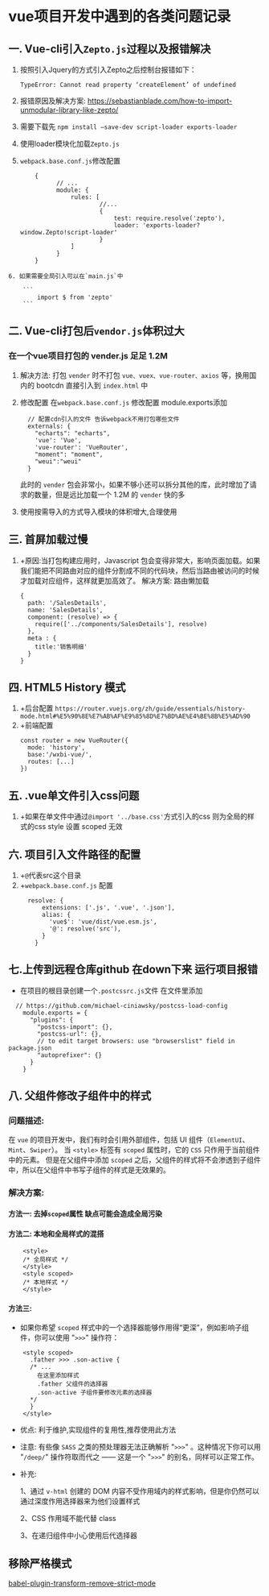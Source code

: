 # vue项目开发中遇到的各类问题记录

## 一.  Vue-cli引入`Zepto.js`过程以及报错解决

  1. 按照引入Jquery的方式引入Zepto之后控制台报错如下：
  
      `TypeError: Cannot read property ‘createElement’ of undefined`

  2. 报错原因及解决方案: https://sebastianblade.com/how-to-import-unmodular-library-like-zepto/ 
  3. 需要下载先 `npm install –save-dev script-loader exports-loader`
  4. 使用loader模块化加载`Zepto.js` 
  5. `webpack.base.conf.js`修改配置

      ```
          {
                // ...
                module: {
                    rules: [
                            //...
                            {
                                test: require.resolve('zepto'),
                                loader: 'exports-loader?window.Zepto!script-loader'
                            }
                    ]
                }
          }
      ```
    6. 如果需要全局引入可以在`main.js`中
  
        ```
            import $ from 'zepto'
        ```
## 二.  Vue-cli打包后`vendor.js`体积过大
  ### 在一个vue项目打包的 vender.js 足足 1.2M
  1. 解决方法: 打包 `vender` 时不打包 `vue、vuex、vue-router、axios` 等，换用国内的 bootcdn 直接引入到 `index.html` 中

  2. 修改配置 在`webpack.base.conf.js` 修改配置 module.exports添加
        ```
          // 配置cdn引入的文件 告诉webpack不用打包哪些文件
          externals: {
            "echarts": "echarts",
            'vue': 'Vue',
            'vue-router': 'VueRouter',
            "moment": "moment",
            "weui":"weui"
          }
        ```
      此时的 `vender` 包会非常小，如果不够小还可以拆分其他的库，此时增加了请求的数量，但是远比加载一个 1.2M 的 `vender` 快的多
 3. 使用按需导入的方式导入模块的体积增大,合理使用

## 三. 首屏加载过慢

   1. +原因:当打包构建应用时，Javascript 包会变得非常大，影响页面加载。如果我们能把不同路由对应的组件分割成不同的代码块，然后当路由被访问的时候才加载对应组件，这样就更加高效了。
    解决方案:  路由懒加载
        ```
        {
          path: '/SalesDetails',
          name: 'SalesDetails',
          component: (resolve) => {
            require(['../components/SalesDetails'], resolve)
          },
          meta : {
            title:'销售明细'
          }
        }
        ```
## 四. HTML5 History 模式
  1. +后台配置 `https://router.vuejs.org/zh/guide/essentials/history-mode.html#%E5%90%8E%E7%AB%AF%E9%85%8D%E7%BD%AE%E4%BE%8B%E5%AD%90`
  2.  +前端配置
      ```
      const router = new VueRouter({
        mode: 'history',
        base:'/wxbi-vue/',
        routes: [...]
      })
      ```
## 五. .vue单文件引入css问题
 1. +如果在单文件中通过`@import '../base.css'`方式引入的css  则为全局的样式的css style 设置 scoped 无效
## 六. 项目引入文件路径的配置
1. +`@`代表src这个目录
2. +`webpack.base.conf.js` 配置
      ```
        resolve: {
            extensions: ['.js', '.vue', '.json'],
            alias: {
              'vue$': 'vue/dist/vue.esm.js',
              '@': resolve('src'),
            }
          }
      ```
## 七.上传到远程仓库github 在down下来 运行项目报错
  + 在项目的根目录创建一个`.postcssrc.js`文件  在文件里添加
  ```
    // https://github.com/michael-ciniawsky/postcss-load-config
      module.exports = {
        "plugins": {
          "postcss-import": {},
          "postcss-url": {},
          // to edit target browsers: use "browserslist" field in package.json
          "autoprefixer": {}
        }
      }
  ```
## 八. 父组件修改子组件中的样式
  ### 问题描述: 
  在 `vue` 的项目开发中，我们有时会引用外部组件，包括 UI 组件（`ElementUI`、`Mint`、`Swiper`）。
  当 `<style>` 标签有 `scoped` 属性时，它的 `CSS` 只作用于当前组件中的元素。
  但是在父组件中添加 `scoped` 之后，父组件的样式将不会渗透到子组件中，所以在父组件中书写子组件的样式是无效果的。
  ### 解决方案: 
  #### 方法一: 去掉`scoped`属性 缺点可能会造成全局污染
  #### 方法二: 本地和全局样式的混搭

        <style>
        /* 全局样式 */
        </style>
        <style scoped>
        /* 本地样式 */
        </style> 
  #### 方法三:
  + 如果你希望 `scoped` 样式中的一个选择器能够作用得“更深”，例如影响子组件，你可以使用  "`>>>`"  操作符：
  ```
      <style scoped>
        .father >>> .son-active {
        /* ... 
          在这里添加样式
          .father 父组件的选择器
          .son-active 子组件要修改元素的选择器
        */
        }
      </style>
  ```
  + 优点: 利于维护,实现组件的复用性,推荐使用此方法
  + 注意: 有些像 `SASS` 之类的预处理器无法正确解析  "`>>>`" 。这种情况下你可以用  "`/deep/`"  操作符取而代之 —— 这是一个 "`>>>`" 的别名，同样可以正常工作。
  + 补充: 

    1、通过 `v-html` 创建的 DOM 内容不受作用域内的样式影响，但是你仍然可以通过深度作用选择器来为他们设置样式

    2、CSS 作用域不能代替 class

    3、在递归组件中小心使用后代选择器
## 移除严格模式
[babel-plugin-transform-remove-strict-mode](https://github.com/genify/babel-plugin-transform-remove-strict-mode)
